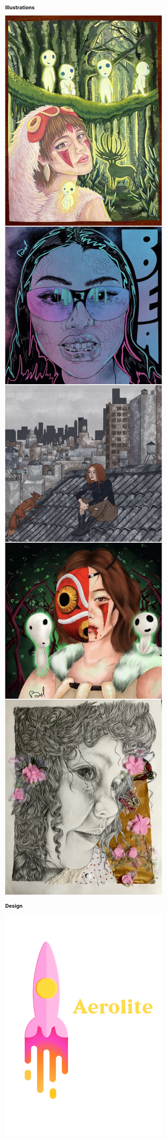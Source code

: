 ### Illustrations

<img src="images/IMG_3271.jpg"/>

<img src="images/IMG_0217.jpg"/>

<img src="images/IMG_0218.jpg"/>

<img src="images/IMG_0221.jpg"/>

<img src="images/IMG_0661.JPG"/>

### Design

<img src="images/Rocket Logo.jpg"/>
